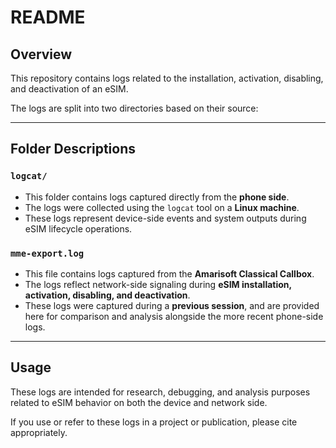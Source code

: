 # README

## Overview

This repository contains logs related to the installation, activation, disabling, and deactivation of an eSIM. 

The logs are split into two directories based on their source:

---

## Folder Descriptions

### `logcat/`
- This folder contains logs captured directly from the **phone side**.
- The logs were collected using the `logcat` tool on a **Linux machine**.
- These logs represent device-side events and system outputs during eSIM lifecycle operations.

### `mme-export.log`
- This file contains logs captured from the **Amarisoft Classical Callbox**.
- The logs reflect network-side signaling during **eSIM installation, activation, disabling, and deactivation**.
- These logs were captured during a **previous session**, and are provided here for comparison and analysis alongside the more recent phone-side logs.

---

## Usage

These logs are intended for research, debugging, and analysis purposes related to eSIM behavior on both the device and network side.

If you use or refer to these logs in a project or publication, please cite appropriately.

